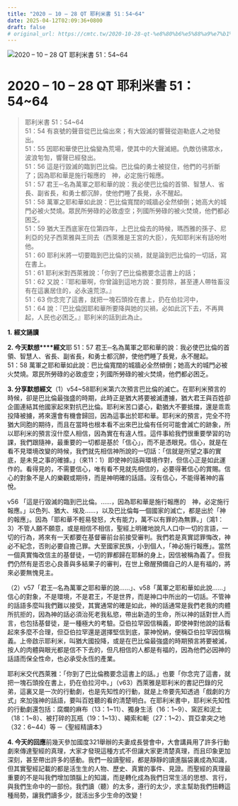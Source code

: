 ```yaml
---
title: "2020 – 10 – 28 QT 耶利米書 51：54~64"
date: 2025-04-12T02:09:36+0800
draft: false
# original_url: https://cmtc.tw/2020-10-28-qt-%e8%80%b6%e5%88%a9%e7%b1%b3%e6%9b%b8-51%ef%bc%9a5464
---
```


![2020 – 10 – 28 QT 耶利米書 51：54~64](/images/qt.jpg   "2020 – 10 – 28 QT 耶利米書 51：54~64")

# 2020 – 10 – 28 QT 耶利米書 51：54~64

> 耶利米書 51：54~64  
> 51：54 有哀號的聲音從巴比倫出來；有大毀滅的響聲從迦勒底人之地發出。  
> 51：55 因耶和華使巴比倫變為荒場，使其中的大聲滅絕。仇敵彷彿眾水，波浪匉訇，響聲已經發出。  
> 51：56 這是行毀滅的臨到巴比倫。巴比倫的勇士被捉住，他們的弓折斷了；因為耶和華是施行報應的　神，必定施行報應。  
> 51：57 君王─名為萬軍之耶和華的說：我必使巴比倫的首領、智慧人、省長、副省長，和勇士都沉醉，使他們睡了長覺，永不醒起。  
> 51：58 萬軍之耶和華如此說：巴比倫寬闊的城牆必全然傾倒；她高大的城門必被火焚燒。眾民所勞碌的必致虛空；列國所勞碌的被火焚燒，他們都必困乏。  
> 51：59 猶大王西底家在位第四年，上巴比倫去的時候，瑪西雅的孫子、尼利亞的兒子西萊雅與王同去（西萊雅是王宮的大臣），先知耶利米有話吩咐他。  
> 51：60 耶利米將一切要臨到巴比倫的災禍，就是論到巴比倫的一切話，寫在書上。  
> 51：61 耶利米對西萊雅說：「你到了巴比倫務要念這書上的話；  
> 51：62 又說：『耶和華啊，你曾論到這地方說：要剪除，甚至連人帶牲畜沒有在這裏居住的，必永遠荒涼。』  
> 51：63 你念完了這書，就把一塊石頭拴在書上，扔在伯拉河中，  
> 51：64 說：『巴比倫因耶和華所要降與她的災禍，必如此沉下去，不再興起，人民也必困乏。』耶利米的話到此為止。

**1.** **經文誦讀**

**2. 今天默想****經文**耶 51：57 君王─名為萬軍之耶和華的說：我必使巴比倫的首領、智慧人、省長、副省長，和勇士都沉醉，使他們睡了長覺，永不醒起。  
51：58 萬軍之耶和華如此說：巴比倫寬闊的城牆必全然傾倒；她高大的城門必被火焚燒。眾民所勞碌的必致虛空；列國所勞碌的被火焚燒，他們都必困乏。

**3. 分享默想經文**（1）v54~58耶利米第六次預言巴比倫的滅亡。在耶利米預言的時候，卻是巴比倫最強盛的時期，此時正是猶大將要被滅遭擄，猶大君王與百姓卻企圖連結其他國家起來對抗巴比倫。耶利米苦口婆心，勸猶大不要抵擋，還是乖乖投降被擄，將來還會有機會歸回，因為這事出於耶和華。耶利米的預言，完全不符猶大同胞的期待，而且在當時也根本看不出來巴比倫有任何可能會滅亡的跡象，所以耶利米的預言沒什麼人相信，因為實在有違人性。這件事給我們很重要學習的功課，我們跟隨神，最重要的一切都是基於「信心」，而不是憑眼見。信心，就是在看不見環境改變的時候，我們就先相信神所說的一切話：「信就是所望之事的實底，是未見之事的確據。」（來11：1）即使神的話與環境作對，但信心正是如此運作的。看得見的，不需要信心，唯有看不見就先相信的，必要得著信心的賞賜。信心的對象不是人的樂觀或期待，而是神明確的話語。沒有信心，不能得著神的喜悅。

v56 「這是行毀滅的臨到巴比倫。……，因為耶和華是施行報應的　神，必定施行報應。」以色列、猶大、埃及……，以及巴比倫每一個國家的滅亡，都是出於「神的報應」。因為「耶和華不輕易發怒，大有能力，萬不以有罪的為無罪。」（鴻1：3）不管人願不願意，或是相信不相信，聖經上明確地說凡人口中一切的言語，一切的行為，將來有一天都要在基督審前台前接受審判。我們若是真實認罪悔改，神必不紀念，否則必要自擔己罪。大至國家民族，小到個人，「神必施行報應」。當然一個真實悔改信主的基督徒，一切的罪都歸在耶穌的身上，因信被稱為義了。但我們仍然有是否忠心良善與多結果子的審判，在世上儆醒預備自己的人是有福的，將來必要無愧見主。

（2）v57「君王─名為萬軍之耶和華的說……」、v58「萬軍之耶和華如此說……」信心的對象，不是環境，不是君王，不是世界，而是神口中所出的一切話。不管神的話語多麼叫我們難以接受，其實通常的確是如此，神的話通常是我們老我的肉體所抗拒的，因為神的話必須治死老我私慾，帶出新造的生命，所以神的話對世人而言，也包括基督徒，是一種極大的考驗。亞伯拉罕因信稱義，即使神對他說的話看起來多麼不合理，但亞伯拉罕還是選擇堅信到底，蒙神悅納，便稱亞伯拉罕因信稱義。上帝啟示耶利米，叫猶大國投降，或是在巴比倫最強盛的時期預言將要被滅，按人的肉體與眼光都是信不下去的，但凡相信的人都是有福的，因為他們必因神的話語而保全性命，也必承受永恆的產業。

耶利米交代西萊雅：「你到了巴比倫務要念這書上的話。」也要「你念完了這書，就把一塊石頭拴在書上，扔在伯拉河中。」（v63）西萊雅是耶利米的書記巴錄的兄弟，這裏又是一次的行動劇，也是先知性的行動，就是上帝要先知透過「戲劇的方式」來加強神的話語，要叫百姓聽的看的清楚明白。在耶利米書中，耶利米先知性的行動劇還包括：腐爛的麻布（13：1~11）、獨身生活（16：1~9）、窯匠和泥土（18：1~8）、被打碎的瓦瓶（19：1~13）、繩索和軛（27：1~2）、買亞拿突之地（32：6~44）等 ─《聖經精讀本》

**4. 今天的回應**前幾天參加國度321舉辦的夫妻成長營會中，大會講員用了許多行動劇來傳達聖經的真理，大家才發現這種方式不但讓大家更清楚真理，而且印象更加深刻，甚至帶出許多的感動。我們一般讀聖經，都是靜靜的讀進腦袋裏成為知識，但其實聖經記載的都是活生生的人物、歷史、真實的事件、見證。而聖經的真理最重要的不是叫我們增加頭腦上的知識，而是轉化成為我們日常生活的思想、言行，與我們生命中的一部份。我們讀（聽）的太多，遵行的太少，求主幫助我們扭轉這種局勢，讓我們讀多少，就活出多少生命的改變！